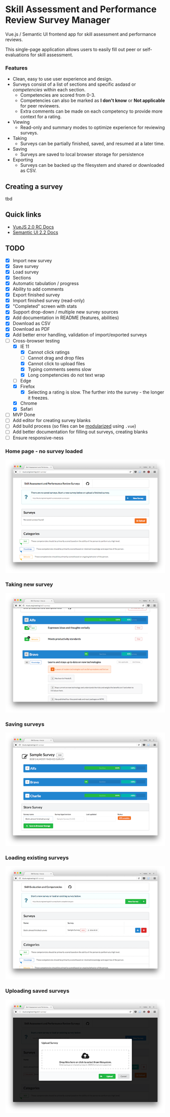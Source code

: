 # Skill Assessment and Performance Review Survey Manager

Vue.js / Semantic UI frontend app for skill assessment and performance reviews.

This single-page application allows users to easily fill out peer or self-evaluations for skill assessment.

### Features

- Clean, easy to use user experience and design.
- Surveys consist of a list of sections and specific asdasd or *competencies* within each section.
    - Competencies are scored from 0-3.
    - Competencies can also be marked as **I don't know** or **Not applicable** for peer reviewers.
    - Extra comments can be made on each competency to provide more context for a rating.
- Viewing
    - Read-only and summary modes to optimize experience for reviewing surveys.
- Taking
    - Surveys can be partially finished, saved, and resumed at a later time.
- Saving
    - Surveys are saved to local browser storage for persistence
- Exporting
    - Surveys can be backed up the filesystem and shared or downloaded as CSV.

## Creating a survey

tbd

## Quick links

- [VueJS 2.0 RC Docs](http://rc.vuejs.org/guide/)
- [Semantic UI 2.2 Docs](http://semantic-ui.com/introduction/getting-started.html)

## TODO

- [x] Import new survey
- [x] Save survey
- [x] Load survey
- [x] Sections
- [x] Automatic tabulation / progress
- [x] Ability to add comments
- [x] Export finished survey
- [x] Import finished survey (read-only)
- [x] "Completed" screen with stats
- [x] Support drop-down / multiple new survey sources
- [x] Add documentation in README (features, abilities)
- [x] Download as CSV
- [x] Download as PDF
- [x] Add better error handling, validation of import/exported surveys
- [ ] Cross-browser testing
    - [x] IE 11
        - [x] Cannot click ratings
        - [ ] Cannot drag and drop files
        - [x] Cannot click to upload files
        - [x] Typing comments seems slow
        - [x] Long competencies do not text wrap
    - [ ] Edge
    - [x] Firefox
        - [x] Selecting a rating is slow. The further into the survey - the longer it freezes.
    - [x] Chrome
    - [x] Safari
- [ ] MVP Done
- [ ] Add editor for creating survey blanks
- [ ] Add build process (so files can be [modularized](https://vuex.vuejs.org/en/structure.html) using `.vue`)
- [ ] Add better documentation for filling out surveys, creating blanks
- [ ] Ensure responsive-ness

### Home page - no survey loaded
![home](img/1.home.png)

### Taking new survey
![survey](img/2.survey.png)

### Saving surveys
![saving](img/3.saving.png)

### Loading existing surveys
![loading](img/4.loading.png)

### Uploading saved surveys
![loading](img/5.uploading.png)
